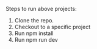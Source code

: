 Steps to run above projects:
1. Clone the repo.
2. Checkout to a specific project
3. Run npm install
4. Run npm run dev
